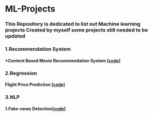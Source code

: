 # ML-Projects
### This Repository is dedicated  to  list out Machine learning  projects Created by myself some projects still needed to be updated

### 1.Recommendation System 
#### *Content Based Movie Recommendation System [[code]](https://github.com/SandhiyaKumar-18/Content-Based-Movie-Recommendation-System)

### 2.Regression
#### Flight Price Prediction [[code]](https://github.com/SandhiyaKumar-18/Flight-Price-prediction)

### 3.NLP
#### 1.Fake-news Detection[[code]](https://github.com/SandhiyaKumar-18/Fake-News-Detection)
#### 
